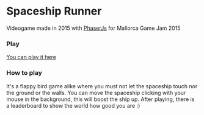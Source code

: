 # Spaceship Runner

Videogame made in 2015 with [PhaserJs](https://phaser.io/) for Mallorca Game Jam 2015

### Play

[You can play it here](http://www.adriangranado.com/spaceshiprunner/)

### How to play

It's a flappy bird game alike where you must not let the spaceship touch nor the ground or the walls. You can move the spaceship clicking with your mouse in the background, this will boost the ship up. After playing, there is a leaderboard to show the world how good you are :)
